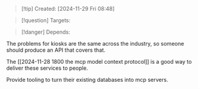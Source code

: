 
>[!tip] Created: [2024-11-29 Fri 08:48]

>[!question] Targets: 

>[!danger] Depends: 

The problems for kiosks are the same across the industry, so someone should produce an API that covers that.

The [[2024-11-28 1800 the mcp model context protocol]] is a good way to deliver these services to people.

Provide tooling to turn their existing databases into mcp servers.